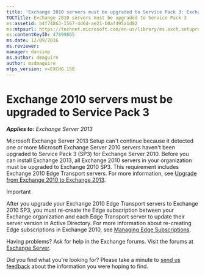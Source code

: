 ```yaml
---
title: 'Exchange 2010 servers must be upgraded to Service Pack 3: Exchange 2013 Help'
TOCTitle: Exchange 2010 servers must be upgraded to Service Pack 3
ms:assetid: b4f74863-1567-4d6d-ae21-b0af495a1d82
ms:mtpsurl: https://technet.microsoft.com/en-us/library/ms.exch.setupreadiness.e15e14coexistenceminversionrequirement(v=EXCHG.150)
ms:contentKeyID: 47899865
ms.date: 12/09/2016
ms.reviewer: 
manager: dansimp
ms.author: dmaguire
author: msdmaguire
mtps_version: v=EXCHG.150
---
```


# Exchange 2010 servers must be upgraded to Service Pack 3

_**Applies to:** Exchange Server 2013_

Microsoft Exchange Server 2013 Setup can't continue because it detected one or more Microsoft Exchange Server 2010 servers haven't been upgraded to Service Pack 3 (SP3) for Exchange Server 2010. Before you can install Exchange 2013, all Exchange 2010 servers in your organization must be upgraded to Exchange 2010 SP3. This requirement includes Exchange 2010 Edge Transport servers. For more information, see [Upgrade from Exchange 2010 to Exchange 2013](upgrade-from-exchange-2010-to-exchange-2013-exchange-2013-help.md).

> [!IMPORTANT]
> After you upgrade your Exchange 2010 Edge Transport servers to Exchange 2010 SP3, you must re-create the Edge subscription between your Exchange organization and each Edge Transport server to update their server version in Active Directory. For more information about re-creating Edge subscriptions in Exchange 2010, see <A href="https://go.microsoft.com/fwlink/p/?linkid=269724">Managing Edge Subscriptions</A>.

Having problems? Ask for help in the Exchange forums. Visit the forums at [Exchange Server](https://go.microsoft.com/fwlink/p/?linkid=60612).

Did you find what you're looking for? Please take a minute to [send us feedback](mailto:exsetuphelpfeedback@microsoft.com?subject=exchange%202013%20setup%20help%20feedback) about the information you were hoping to find.
